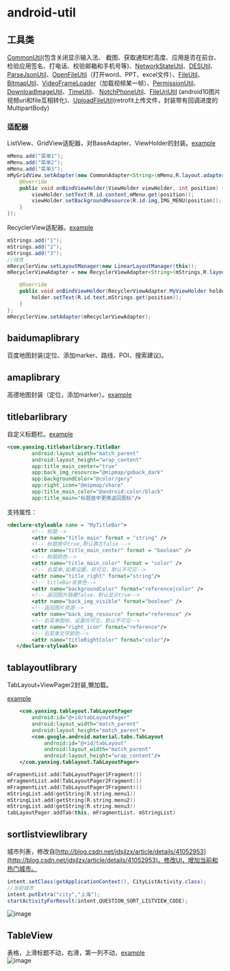 # android-util
## 工具类
[CommonUtil](https://github.com/yanxing/android-util/blob/master/app/src/main/java/com/yanxing/util/CommonUtil.java)(包含关闭显示输入法、
截图、获取通知栏高度、应用是否在前台、检验应用签名、打电话、校验邮箱和手机号等)、[NetworkStateUtil](https://github.com/yanxing/android-util/blob/master/app/src/main/java/com/yanxing/util/NetworkStateUtil.java)、[DESUtil](https://github.com/yanxing/android-util/blob/master/app/src/main/java/com/yanxing/util/DESUtil.java)、[ParseJsonUtil](https://github.com/yanxing/android-util/blob/master/app/src/main/java/com/yanxing/util/ParseJsonUtil.java)、[OpenFileUtil](https://github.com/yanxing/android-util/blob/master/app/src/main/java/com/yanxing/util/OpenFileUtil.java)（打开word、PPT、excel文件）、[FileUtil](https://github.com/yanxing/android-util/blob/master/app/src/main/java/com/yanxing/util/FileUtil.java)、[BitmapUtil](https://github.com/yanxing/android-util/blob/master/app/src/main/java/com/yanxing/util/BitmapUtil.java)、[VideoFrameLoader](https://github.com/yanxing/android-util/blob/master/app/src/main/java/com/yanxing/util/VideoFrameLoader.java)（加载视频某一帧）、[PermissionUtil](https://github.com/yanxing/android-util/blob/master/app/src/main/java/com/yanxing/util/PermissionUtil.kt)、
[DownloadImageUtil](https://github.com/yanxing/android-util/blob/master/app/src/main/java/com/yanxing/util/DownloadImageUtil.java)、[TimeUtil](https://github.com/yanxing/android-util/blob/master/app/src/main/java/com/yanxing/util/TimeUtil.java)、
[NotchPhoneUtil](https://github.com/yanxing/android-util/blob/master/app/src/main/java/com/yanxing/util/NotchPhoneUtil.java)、[FileUriUtil](https://github.com/yanxing/android-util/blob/master/app/src/main/java/com/yanxing/util/FileUriUtil.java) (android10图片视频uri和file互相转化)、[UploadFileUtil](https://github.com/yanxing/android-util/blob/master/app/src/main/java/com/yanxing/util/UploadFileUtil.java)(retrofit上传文件，封装带有回调进度的MultipartBody)


### 适配器
ListView、GridView适配器，对BaseAdapter、ViewHolder的封装。[example](https://github.com/yanxing/android-util/blob/master/app/src/main/java/com/yanxing/ui/CommonAdapterFragment.kt)
```Java
mMenu.add("菜单1");
mMenu.add("菜单2");
mMenu.add("菜单3");
mMyGridView.setAdapter(new CommonAdapter<String>(mMenu,R.layout.adapter_grid_item) {
    @Override
    public void onBindViewHolder(ViewHolder viewHolder, int position) {
        viewHolder.setText(R.id.content,mMenu.get(position));
        viewHolder.setBackgroundResource(R.id.img,IMG_MENU[position]);
    }
});
```
RecyclerView适配器。[example](https://github.com/yanxing/android-util/blob/master/app/src/main/java/com/yanxing/ui/CommonAdapterFragment.kt)
```Java
mStrings.add("1");
mStrings.add("2");
mStrings.add("3");
//线性
mRecyclerView.setLayoutManager(new LinearLayoutManager(this));
mRecyclerViewAdapter = new RecyclerViewAdapter<String>(mStrings,R.layout.adapter_recycler_view){

    @Override
    public void onBindViewHolder(RecyclerViewAdapter.MyViewHolder holder,int position) {
        holder.setText(R.id.text,mStrings.get(position));
    }
};
mRecyclerView.setAdapter(mRecyclerViewAdapter);
```
## baidumaplibrary
百度地图封装(定位、添加marker、路线、POI、搜索建议)。

## amaplibrary
高德地图封装（定位，添加marker）。[example](https://github.com/yanxing/android-util/blob/master/app/src/main/java/com/yanxing/ui/AMapActivity.kt)

## titlebarlibrary
自定义标题栏。[example](https://github.com/yanxing/android-util/blob/master/app/src/main/java/com/yanxing/ui/TitleBarFragment.kt)
```XML
<com.yanxing.titlebarlibrary.TitleBar
        android:layout_width="match_parent"
        android:layout_height="wrap_content"
        app:title_main_center="true"
        app:back_img_resource="@mipmap/goback_dark"
        app:backgroundColor="@color/gery"
        app:right_icon="@mipmap/share"
        app:title_main_color="@android:color/black"
        app:title_main="标题居中更换返回图标"/>
```
支持属性：
```XML
<declare-styleable name = "MyTitleBar">
        <!-- 标题-->
        <attr name="title_main" format = "string" />
        <!-- 标题居中true,默认靠左false -->
        <attr name="title_main_center" format = "boolean" />
        <!-- 标题颜色-->
        <attr name="title_main_color" format = "color" />
        <!-- 右菜单,如果设置，将可见，默认不可见-->
        <attr name="title_right" format="string"/>
        <!-- titleBar背景色-->
        <attr name="backgroundColor" format="reference|color" />
        <!-- 返回图片隐藏false，默认显示true-->
        <attr name="back_img_visible" format="boolean" />
        <!--返回图片资源-->
        <attr name="back_img_resource" format="reference" />
        <!--右菜单图标，设置将可见，默认不可见-->
        <attr name="right_icon" format="reference"/>
        <!--右菜单文字颜色-->
        <attr name="titleRightColor" format="color"/>
   </declare-styleable>
```
## tablayoutlibrary
TabLayout+ViewPager2封装,懒加载。

[example](https://github.com/yanxing/android-util/blob/master/app/src/main/java/com/yanxing/ui/tablayout/TabLayoutPagerActivity.kt)
```XML
    <com.yanxing.tablayout.TabLayoutPager
        android:id="@+id/tabLayoutPager"
        android:layout_width="match_parent"
        android:layout_height="match_parent">
        <com.google.android.material.tabs.TabLayout
            android:id="@+id/tabLayout"
            android:layout_width="match_parent"
            android:layout_height="wrap_content"/>
    </com.yanxing.tablayout.TabLayoutPager>
```
```kotlin
mFragmentList.add(TabLayoutPager1Fragment())
mFragmentList.add(TabLayoutPager2Fragment())
mFragmentList.add(TabLayoutPager3Fragment())
mStringList.add(getString(R.string.menu1))
mStringList.add(getString(R.string.menu2))
mStringList.add(getString(R.string.menu3))
tabLayoutPager.addTab(this, mFragmentList, mStringList)
```
## sortlistviewlibrary
城市列表，修改自[http://blog.csdn.net/jdsjlzx/article/details/41052953](http://blog.csdn.net/jdsjlzx/article/details/41052953)。修改UI，增加当前和热门城市。
```Java
intent.setClass(getApplicationContext(), CityListActivity.class);
//当前城市
intent.putExtra("city","上海");
startActivityForResult(intent,QUESTION_SORT_LISTVIEW_CODE);
```
![image](https://github.com/yanxing/android-util/raw/master/sortlistviewlibrary/1.png)

## TableView
表格，上滑标题不动，右滑，第一列不动，[example](https://github.com/yanxing/android-util/blob/master/app/src/main/java/com/yanxing/ui/TableViewFragment.kt)<br>
![image](https://github.com/yanxing/android-util/raw/master/image/1.gif)
